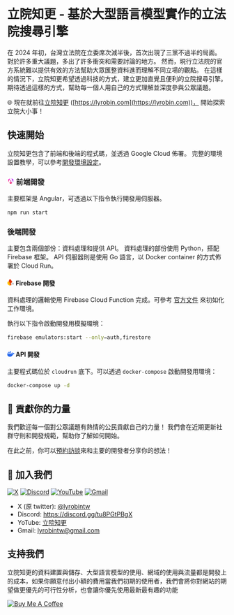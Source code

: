 # 立院知更 - 基於大型語言模型實作的立法院搜尋引擎

在 2024 年初，台灣立法院在立委席次減半後，首次出現了三黨不過半的局面。
對於許多重大議題，多出了許多衝突和需要討論的地方。
然而，現行立法院的官方系統難以提供有效的方法幫助大眾匯整資料進而理解不同立場的觀點。
在這樣的情況下，立院知更希望透過科技的方式，建立更加直覺且便利的立院搜尋引擎。
期待透過這樣的方式，幫助每一個人用自己的方式理解並深度參與公眾議題。

🌐 現在就前往[立院知更](https://lyrobin.com) ([https://lyrobin.com](https://lyrobin.com))，
開始探索立院大小事！

## 快速開始

立院知更包含了前端和後端的程式碼，並透過 Google Cloud 佈署。
完整的環境設置教學，可以參考[開發環境設定](docs/environment_setup.md)。

### <img src="docs/assets/angular.png" alt="angular" width="16"/> 前端開發

主要框架是 Angular，可透過以下指令執行開發用伺服器。

```bash
npm run start
```

### 後端開發

主要包含兩個部份：資料處理和提供 API。
資料處理的部份使用 Python，搭配 Firebase 框架。
API 伺服器則是使用 Go 語言，以 Docker container 的方式佈署於 Cloud Run。

#### <img src="docs/assets/firebase.png" alt="firebase" width="16"/> Firebase 開發

資料處理的邏輯使用 Firebase Cloud Function 完成。可參考
[官方文件](https://firebase.google.com/docs/functions/get-started?gen=2nd)
來初如化工作環境。

執行以下指令啟動開發用模擬環境：

```bash
firebase emulators:start --only=auth,firestore
```

#### <img src="docs/assets/docker.png" alt="docker" width="16"/> API 開發

主要程式碼位於 `cloudrun` 底下。可以透過 `docker-compose` 啟動開發用環境：

```bash
docker-compose up -d
```

## 🔰 貢獻你的力量

我們歡迎每一個對公眾議題有熱情的公民貢獻自己的力量！
我們會在近期更新社群守則和開發規範，幫助你了解如何開始。

在此之前，你可以[預約訪談](https://calendar.app.google/YrNrYZLWvxmT4VvT9)來和主要的開發者分享你的想法！

## 📣 加入我們

[![X](https://img.shields.io/badge/@lyrobintw-%23000000.svg?style=for-the-badge&logo=X&logoColor=white)](https://x.com/lyrobintw)
[![Discord](https://img.shields.io/badge/Discord-%235865F2.svg?style=for-the-badge&logo=discord&logoColor=white)](https://discord.gg/xRgpmV4z)
[![YouTube](https://img.shields.io/badge/YouTube-%23FF0000.svg?style=for-the-badge&logo=YouTube&logoColor=white)](https://www.youtube.com/channel/UC-ZDaiyWzJRLLB0pklIEoOQ)
[![Gmail](https://img.shields.io/badge/Gmail-D14836?style=for-the-badge&logo=gmail&logoColor=white)](mailto:lyrobin@gmail.com)

- X (原 twitter): [@lyrobintw](https://x.com/lyrobintw)
- Discord: https://discord.gg/tu8PGtPBgX
- YoTube: [立院知更](https://www.youtube.com/channel/UC-ZDaiyWzJRLLB0pklIEoOQ)
- Gmail: lyrobintw@gmail.com

## 支持我們

立院知更的資料建置與儲存、大型語言模型的使用、網域的使用與流量都是開發上的成本，如果你願意付出小額的費用當我們初期的使用者，我們會將你對網站的期望做更優先的可行性分析，也會讓你優先使用最新最有趣的功能

<a
    href="https://www.buymeacoffee.com/blueworryb6"
    target="_blank"
    class="mx-2">
<img
    src="https://cdn.buymeacoffee.com/buttons/v2/default-yellow.png"
    alt="Buy Me A Coffee"
    style="height: 40px !important; width: 180px !important" />
</a>
